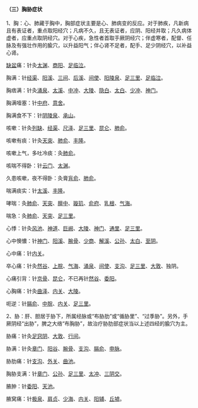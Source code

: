 #### （三）胸胁症状

1、胸：心、肺藏于胸中，胸部症状主要是心、肺病变的反应。对于肺疾，凡新病且有表证者，重点取阳经穴；凡病不久，且无表证者，应阴、阳经并取；凡久病体虚者，应重点取阴经穴。对于心疾，急性者首取手厥阴经穴；伴虚寒者，配督、任脉及有强壮作用的腧穴，以升益阳气；伴心肾不足者，配手、足少阴经穴，以补益心肾。

[缺盆](https://www.gmzyjc.com/read/zjs/zjs3.1.1-3-0.1.3.3.12.md)痛：针灸[太渊](https://www.gmzyjc.com/read/zjs/zjs3.1.1-3-0.1.1.3.9.md)、[商阳](https://www.gmzyjc.com/read/zjs/zjs3.1.1-3-0.1.2.3.1.md)、[足临泣](https://www.gmzyjc.com/read/zjs/zjs3.1.9-12-0.0.3.3.41.md)。

胸满：针[经渠](https://www.gmzyjc.com/read/zjs/zjs3.1.1-3-0.1.1.3.8.md)、[阳溪](https://www.gmzyjc.com/read/zjs/zjs3.1.1-3-0.1.2.3.5.md)、[三间](https://www.gmzyjc.com/read/zjs/zjs3.1.1-3-0.1.2.3.3.md)、[后溪](https://www.gmzyjc.com/read/zjs/zjs3.1.4-6-0.0.3.3.3.md)、[间使](https://www.gmzyjc.com/read/zjs/zjs3.1.9-12-0.0.1.3.5.md)、[阳陵泉](https://www.gmzyjc.com/read/zjs/zjs3.1.9-12-0.0.3.3.34.md)、[足三里](https://www.gmzyjc.com/read/zjs/zjs3.1.1-3-0.1.3.3.36.md)、[足临泣](https://www.gmzyjc.com/read/zjs/zjs3.1.9-12-0.0.3.3.41.md)。

胸痞满：针灸[涌泉](https://www.gmzyjc.com/read/zjs/zjs3.1.7-8-0.0.2.3.1.md)、[太溪](https://www.gmzyjc.com/read/zjs/zjs3.1.7-8-0.0.2.3.3.md)、[中冲](https://www.gmzyjc.com/read/zjs/zjs3.1.9-12-0.0.1.3.9.md)、[大陵](https://www.gmzyjc.com/read/zjs/zjs3.1.9-12-0.0.1.3.7.md)、[隐白](https://www.gmzyjc.com/read/zjs/zjs3.1.4-6-0.0.1.3.1.md)、[太白](https://www.gmzyjc.com/read/zjs/zjs3.1.4-6-0.0.1.3.3.md)、[少冲](https://www.gmzyjc.com/read/zjs/zjs3.1.4-6-0.0.2.3.9.md)、[神门](https://www.gmzyjc.com/read/zjs/zjs3.1.4-6-0.0.2.3.7.md)。

胸满噎塞：针[中府](https://www.gmzyjc.com/read/zjs/zjs3.1.1-3-0.1.1.3.1.md)、[意舍](https://www.gmzyjc.com/read/zjs/zjs3.1.7-8-0.0.1.3.49.md)。

胸满食不下：针[阴陵泉](https://www.gmzyjc.com/read/zjs/zjs3.1.4-6-0.0.1.3.9.md)、[承山](https://www.gmzyjc.com/read/zjs/zjs3.1.7-8-0.0.1.3.57.md)。

咳嗽：针灸[列缺](https://www.gmzyjc.com/read/zjs/zjs3.1.1-3-0.1.1.3.7.md)、[经渠](https://www.gmzyjc.com/read/zjs/zjs3.1.1-3-0.1.1.3.8.md)、[尺泽](https://www.gmzyjc.com/read/zjs/zjs3.1.1-3-0.1.1.3.5.md)、[足三里](https://www.gmzyjc.com/read/zjs/zjs3.1.1-3-0.1.3.3.36.md)、[昆仑](https://www.gmzyjc.com/read/zjs/zjs3.1.7-8-0.0.1.3.60.md)、[肺俞](https://www.gmzyjc.com/read/zjs/zjs3.1.7-8-0.0.1.3.13.md)。

咳嗽有痰：针灸[天突](https://www.gmzyjc.com/read/zjs/zjs3.2.1-0.1.1.3.20.1.md)、[肺俞](https://www.gmzyjc.com/read/zjs/zjs3.1.7-8-0.0.1.3.13.md)、[丰隆](https://www.gmzyjc.com/read/zjs/zjs3.1.1-3-0.1.3.3.40.md)。

咳嗽上气，多吐冷痰：灸[肺俞](https://www.gmzyjc.com/read/zjs/zjs3.1.7-8-0.0.1.3.13.md)。

咳喘不得卧：针[云门](https://www.gmzyjc.com/read/zjs/zjs3.1.1-3-0.1.1.3.2.md)、[太渊](https://www.gmzyjc.com/read/zjs/zjs3.1.1-3-0.1.1.3.9.md)。

久患咳嗽，夜不得卧：灸膏[肓俞](https://www.gmzyjc.com/read/zjs/zjs3.1.7-8-0.0.2.3.16.md)、[肺俞](https://www.gmzyjc.com/read/zjs/zjs3.1.7-8-0.0.1.3.13.md)。

喘满痰实：针[太溪](https://www.gmzyjc.com/read/zjs/zjs3.1.7-8-0.0.2.3.3.md)、[丰隆](https://www.gmzyjc.com/read/zjs/zjs3.1.1-3-0.1.3.3.40.md)。

哮喘：灸[肺俞](https://www.gmzyjc.com/read/zjs/zjs3.1.7-8-0.0.1.3.13.md)、[天突](https://www.gmzyjc.com/read/zjs/zjs3.2.1-0.1.1.3.20.1.md)、[膻中](https://www.gmzyjc.com/read/zjs/zjs3.2.1-0.1.1.3.16.md)、[璇玑](https://www.gmzyjc.com/read/zjs/zjs3.2.1-0.1.1.3.20.md)、[俞府](https://www.gmzyjc.com/read/zjs/zjs3.1.7-8-0.0.2.3.27.md)、[乳根](https://www.gmzyjc.com/read/zjs/zjs3.1.1-3-0.1.3.3.18.md)、[气海](https://www.gmzyjc.com/read/zjs/zjs3.2.1-0.1.1.3.6.md)。

喘急：灸[肺俞](https://www.gmzyjc.com/read/zjs/zjs3.1.7-8-0.0.1.3.13.md)、[天突](https://www.gmzyjc.com/read/zjs/zjs3.2.1-0.1.1.3.20.1.md)、[足三里](https://www.gmzyjc.com/read/zjs/zjs3.1.1-3-0.1.3.3.36.md)。

心悸：针灸[风池](https://www.gmzyjc.com/read/zjs/zjs3.1.9-12-0.0.3.3.20.md)、[神道](https://www.gmzyjc.com/read/zjs/zjs3.2.2-0.0.1.3.11.md)、[巨阙](https://www.gmzyjc.com/read/zjs/zjs3.2.1-0.1.1.3.13.md)、[大陵](https://www.gmzyjc.com/read/zjs/zjs3.1.9-12-0.0.1.3.7.md)、[神门](https://www.gmzyjc.com/read/zjs/zjs3.1.4-6-0.0.2.3.7.md)、[通里](https://www.gmzyjc.com/read/zjs/zjs3.1.4-6-0.0.2.3.5.md)、[足三里](https://www.gmzyjc.com/read/zjs/zjs3.1.1-3-0.1.3.3.36.md)。

心中懊憹：针[神门](https://www.gmzyjc.com/read/zjs/zjs3.1.4-6-0.0.2.3.7.md)、[阳溪](https://www.gmzyjc.com/read/zjs/zjs3.1.1-3-0.1.2.3.5.md)、[腕骨](https://www.gmzyjc.com/read/zjs/zjs3.1.4-6-0.0.3.3.4.md)、[少商](https://www.gmzyjc.com/read/zjs/zjs3.1.1-3-0.1.1.3.10.1.md)、[解溪](https://www.gmzyjc.com/read/zjs/zjs3.1.1-3-0.1.3.3.41.md)、[公孙](https://www.gmzyjc.com/read/zjs/zjs3.1.4-6-0.0.1.3.4.md)、[太白](https://www.gmzyjc.com/read/zjs/zjs3.1.4-6-0.0.1.3.3.md)、[至阴](https://www.gmzyjc.com/read/zjs/zjs3.1.7-8-0.0.1.3.67.md)。

心中痛：针[内关](https://www.gmzyjc.com/read/zjs/zjs3.1.9-12-0.0.1.3.6.md)。

卒心痛：针灸[然谷](https://www.gmzyjc.com/read/zjs/zjs3.1.7-8-0.0.2.3.2.md)、[上脘](https://www.gmzyjc.com/read/zjs/zjs3.2.1-0.1.1.3.12.md)、[气海](https://www.gmzyjc.com/read/zjs/zjs3.2.1-0.1.1.3.6.md)、[涌泉](https://www.gmzyjc.com/read/zjs/zjs3.1.7-8-0.0.2.3.1.md)、[间使](https://www.gmzyjc.com/read/zjs/zjs3.1.9-12-0.0.1.3.5.md)、[支沟](https://www.gmzyjc.com/read/zjs/zjs3.1.9-12-0.0.2.3.6.md)、[足三里](https://www.gmzyjc.com/read/zjs/zjs3.1.1-3-0.1.3.3.36.md)、[大敦](https://www.gmzyjc.com/read/zjs/zjs3.1.9-12-0.0.4.3.1.md)、独阴。

心痛引背：针[京骨](https://www.gmzyjc.com/read/zjs/zjs3.1.7-8-0.0.1.3.64.md)、[昆仑](https://www.gmzyjc.com/read/zjs/zjs3.1.7-8-0.0.1.3.60.md)，不已再针[然谷](https://www.gmzyjc.com/read/zjs/zjs3.1.7-8-0.0.2.3.2.md)、[委阳](https://www.gmzyjc.com/read/zjs/zjs3.1.7-8-0.0.1.3.39.md)。

心胸痛：针灸[曲泽](https://www.gmzyjc.com/read/zjs/zjs3.1.9-12-0.0.1.3.3.md)、[内关](https://www.gmzyjc.com/read/zjs/zjs3.1.9-12-0.0.1.3.6.md)、[大陵](https://www.gmzyjc.com/read/zjs/zjs3.1.9-12-0.0.1.3.7.md)。

呃逆：针[膈俞](https://www.gmzyjc.com/read/zjs/zjs3.1.7-8-0.0.1.3.17.md)、[中脘](https://www.gmzyjc.com/read/zjs/zjs3.2.1-0.1.1.3.11.md)、[内关](https://www.gmzyjc.com/read/zjs/zjs3.1.9-12-0.0.1.3.6.md)、[足三里](https://www.gmzyjc.com/read/zjs/zjs3.1.1-3-0.1.3.3.36.md)。

2、胁：肝、胆居于胁下，所属经脉或“布胁肋”或“循胁里”、“过季胁”。另外，手厥阴经“出胁”，脾之大络“布胸胁”，故治疗胁肋部症状当以上述四经的腧穴为主。

胁痛：针灸[足窍阴](https://www.gmzyjc.com/read/zjs/zjs3.1.9-12-0.0.3.3.44.md)、[大敦](https://www.gmzyjc.com/read/zjs/zjs3.1.9-12-0.0.4.3.1.md)、[行间](https://www.gmzyjc.com/read/zjs/zjs3.1.9-12-0.0.4.3.2.md)。

胁满：针灸[章门](https://www.gmzyjc.com/read/zjs/zjs3.1.9-12-0.0.4.3.13.md)、[阳谷](https://www.gmzyjc.com/read/zjs/zjs3.1.4-6-0.0.3.3.5.md)、[腕骨](https://www.gmzyjc.com/read/zjs/zjs3.1.4-6-0.0.3.3.4.md)、[支沟](https://www.gmzyjc.com/read/zjs/zjs3.1.9-12-0.0.2.3.6.md)、[膈俞](https://www.gmzyjc.com/read/zjs/zjs3.1.7-8-0.0.1.3.17.md)、[申脉](https://www.gmzyjc.com/read/zjs/zjs3.1.7-8-0.0.1.3.62.md)。

胁肋痛：针[支沟](https://www.gmzyjc.com/read/zjs/zjs3.1.9-12-0.0.2.3.6.md)、[外关](https://www.gmzyjc.com/read/zjs/zjs3.1.9-12-0.0.2.3.5.md)、[曲池](https://www.gmzyjc.com/read/zjs/zjs3.1.1-3-0.1.2.3.11.md)。

胸胁支满：针[章门](https://www.gmzyjc.com/read/zjs/zjs3.1.9-12-0.0.4.3.13.md)、[公孙](https://www.gmzyjc.com/read/zjs/zjs3.1.4-6-0.0.1.3.4.md)、[足三里](https://www.gmzyjc.com/read/zjs/zjs3.1.1-3-0.1.3.3.36.md)、[太冲](https://www.gmzyjc.com/read/zjs/zjs3.1.9-12-0.0.4.3.3.md)、[三阴交](https://www.gmzyjc.com/read/zjs/zjs3.1.4-6-0.0.1.3.6.md)。

腋肿：针[委阳](https://www.gmzyjc.com/read/zjs/zjs3.1.7-8-0.0.1.3.39.md)、[天池](https://www.gmzyjc.com/read/zjs/zjs3.1.9-12-0.0.1.3.1.md)。

腋窝痛：针[极泉](https://www.gmzyjc.com/read/zjs/zjs3.1.4-6-0.0.2.3.1.md)、[肩贞](https://www.gmzyjc.com/read/zjs/zjs3.1.4-6-0.0.3.3.9.md)、[少海](https://www.gmzyjc.com/read/zjs/zjs3.1.4-6-0.0.2.3.3.md)、[内关](https://www.gmzyjc.com/read/zjs/zjs3.1.9-12-0.0.1.3.6.md)、[阳辅](https://www.gmzyjc.com/read/zjs/zjs3.1.9-12-0.0.3.3.38.md)、[丘墟](https://www.gmzyjc.com/read/zjs/zjs3.1.9-12-0.0.3.3.40.md)。

